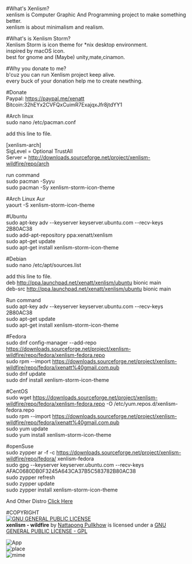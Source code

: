#What's Xenlism?         
xenlism is Computer Graphic And Programming project to make something better.    
xenlism is about minimalism and realism.   

 
#What's is Xenlism Storm?       
Xenlism Storm is icon theme for *nix desktop environment.   
inspired by macOS icon.   
best for gnome and (Maybe) unity,mate,cinamon.   

#Why you donate to me?   
b'cuz you can run Xenlism project keep alive.   
every buck of your donation help me to create newthing.   


#Donate   
Paypal: https://paypal.me/xenatt  
Bitcoin:32hEYx2CVFQxCuimR7ExajqxJfr8jtdYY1    

  
#Arch linux             
sudo nano /etc/pacman.conf      

add this line to file.         

[xenlism-arch]                 
SigLevel = Optional TrustAll                    
Server = http://downloads.sourceforge.net/project/xenlism-wildfire/repo/arch                 

run command            
sudo pacman -Syyu            
sudo pacman -Sy xenlism-storm-icon-theme           

#Arch Linux Aur                       
yaourt -S xenlism-storm-icon-theme                                          


#Ubuntu            
sudo apt-key adv --keyserver keyserver.ubuntu.com --recv-keys 2B80AC38                   
sudo add-apt-repository ppa:xenatt/xenlism                    
sudo apt-get update              
sudo apt-get install xenlism-storm-icon-theme                

#Debian                   
sudo nano /etc/apt/sources.list                                       

add this line to file.                              
deb http://ppa.launchpad.net/xenatt/xenlism/ubuntu bionic main                             
deb-src http://ppa.launchpad.net/xenatt/xenlism/ubuntu bionic main                                      

Run command                            
sudo apt-key adv --keyserver keyserver.ubuntu.com --recv-keys 2B80AC38                                       
sudo apt-get update                        
sudo apt-get install xenlism-storm-icon-theme                                         

#Fedora       
sudo dnf config-manager --add-repo https://downloads.sourceforge.net/project/xenlism-wildfire/repo/fedora/xenlism-fedora.repo                    
sudo rpm --import https://downloads.sourceforge.net/project/xenlism-wildfire/repo/fedora/ixenatt%40gmail.com.pub                   
sudo dnf update           
sudo dnf install xenlism-storm-icon-theme                           


#CentOS             
sudo wget https://downloads.sourceforge.net/project/xenlism-wildfire/repo/fedora/xenlism-fedora.repo -O /etc/yum.repos.d/xenlism-fedora.repo             
sudo rpm --import https://downloads.sourceforge.net/project/xenlism-wildfire/repo/fedora/ixenatt%40gmail.com.pub                          
sudo yum update                     
sudo yum install xenlism-storm-icon-theme                       

#openSuse                       
sudo zypper ar -f -c https://downloads.sourceforge.net/project/xenlism-wildfire/repo/fedora/ xenlism-fedora                   
sudo gpg --keyserver keyserver.ubuntu.com --recv-keys AFAC0680DB0F3245A643CA37B5C583782B80AC38                 
sudo zypper refresh                         
sudo zypper update                        
sudo zypper install xenlism-storm-icon-theme                     

And Other Distro [Click Here](https://xenlism.github.io/wildfire)


#COPYRIGHT                       
[![GNU GENERAL PUBLIC LICENSE](http://www.gnu.org/graphics/gplv3-127x51.png)](https://www.gnu.org/licenses/gpl.txt/)               
**xenlism - wildfire** by [Nattapong Pullkhow](https://plus.google.com/+NattapongPullkhow/) is licensed under a [GNU GENERAL PUBLIC LICENSE - GPL](https://www.gnu.org/licenses/gpl.txt)            


![App](https://raw.githubusercontent.com/xenlism/Storm/master/screenshot/storm_app_cover.png)  
![place](https://raw.githubusercontent.com/xenlism/Storm/master/screenshot/storm_place_cover.png)  
![mime](https://raw.githubusercontent.com/xenlism/Storm/master/screenshot/storm_mime_cover.png)   



